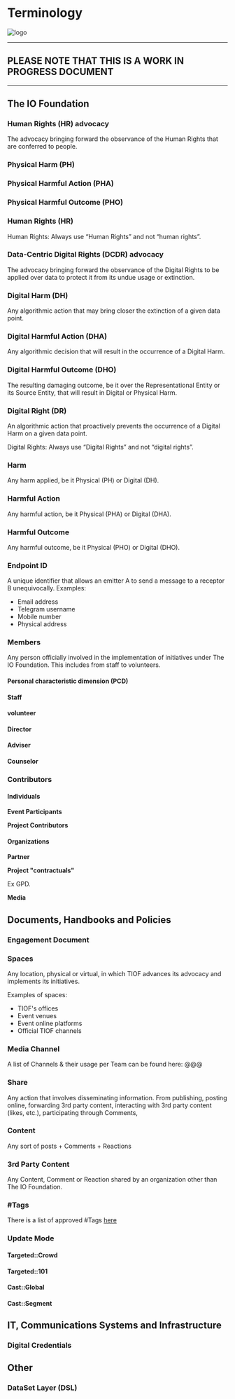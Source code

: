 # Terminology

![logo](https://user-images.githubusercontent.com/9198668/103223358-02a5ae80-4961-11eb-9a78-c6ebc20d7691.png)

***

## PLEASE NOTE THAT THIS IS A WORK IN PROGRESS DOCUMENT

***

## The IO Foundation

### Human Rights (HR) advocacy

The advocacy bringing forward the observance of the Human Rights that are conferred to people.

### Physical Harm (PH)

### Physical Harmful Action (PHA)

### Physical Harmful Outcome (PHO)

### Human Rights (HR)

Human Rights: Always use “Human Rights” and not “human rights”.

### Data-Centric Digital Rights (DCDR) advocacy

The advocacy bringing forward the observance of the Digital Rights to be applied over data to protect it from its undue usage or extinction.

### Digital Harm (DH)

Any algorithmic action that may bring closer the extinction of a given data point.

### Digital Harmful Action (DHA)

Any algorithmic decision that will result in the occurrence of a Digital Harm.

### Digital Harmful Outcome (DHO)

The resulting damaging outcome, be it over the Representational Entity or its Source Entity, that will result in Digital or Physical Harm.

### Digital Right (DR)

An algorithmic action that proactively prevents the occurrence of a Digital Harm on a given data point.

Digital Rights: Always use “Digital Rights” and not “digital rights”.

### Harm

Any harm applied, be it Physical (PH) or Digital (DH).

### Harmful Action

Any harmful action, be it Physical (PHA) or Digital (DHA).

### Harmful Outcome

Any harmful outcome, be it Physical (PHO) or Digital (DHO).

### Endpoint ID

A unique identifier that allows an emitter A to send a message to a receptor B unequivocally. Examples:

* Email address
* Telegram username
* Mobile number
* Physical address

### Members

Any person officially involved in the implementation of initiatives under The IO Foundation. This includes from staff to volunteers.

#### Personal characteristic dimension (PCD)

#### Staff

#### volunteer

#### Director

#### Adviser

#### Counselor

### Contributors

#### Individuals

**Event Participants**

**Project Contributors**

#### Organizations

**Partner**

**Project "contractuals"**

Ex GPD.

**Media**

## Documents, Handbooks and Policies

### Engagement Document

### Spaces

Any location, physical or virtual, in which TIOF advances its advocacy and implements its initiatives.

Examples of spaces:

* TIOF's offices
* Event venues
* Event online platforms
* Official TIOF channels

###

### Media Channel

A list of Channels & their usage per Team can be found here: @@@

### Share

Any action that involves disseminating information. From publishing, posting online, forwarding 3rd party content, interacting with 3rd party content (likes, etc.), participating through Comments,

### Content

Any sort of posts + Comments + Reactions

### 3rd Party Content

Any Content, Comment or Reaction shared by an organization other than The IO Foundation.

### #Tags

There is a list of approved #Tags [here](https://tiof.click/Tags)

### Update Mode

#### Targeted::Crowd

#### Targeted::101

#### Cast::Global

#### Cast::Segment

## IT, Communications Systems and Infrastructure

### Digital Credentials

## Other

### DataSet Layer (DSL)

